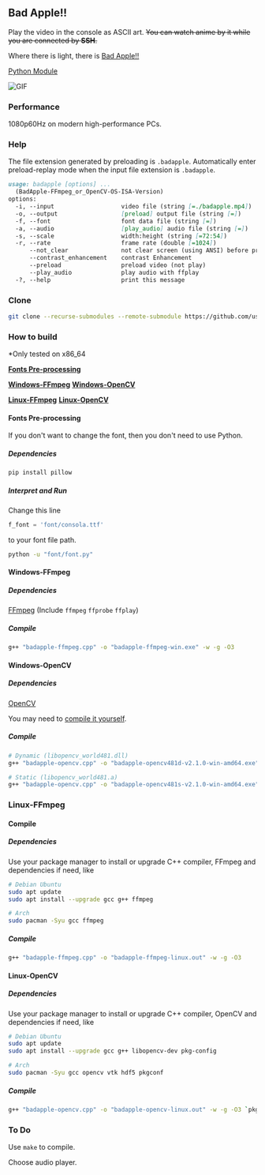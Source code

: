 ## Bad Apple!!

Play the video in the console as ASCII art. 
~~You can watch anime by it while you are connected by **SSH**.~~

Where there is light, there is [Bad Apple!!](https://www.youtube.com/watch?v=FtutLA63Cp8)

[Python Module](https://github.com/bad-apple-lab/Bad-Apple-Python-Module)

![GIF](./play.gif)

### Performance

1080p60Hz on modern high-performance PCs.

### Help

The file extension generated by preloading is `.badapple`.
Automatically enter preload-replay mode when the input file extension is `.badapple`.

```markdown
usage: badapple [options] ... 
  (BadApple-FFmpeg_or_OpenCV-OS-ISA-Version)
options:
  -i, --input                   video file (string [=./badapple.mp4])
  -o, --output                  [preload] output file (string [=])
  -f, --font                    font data file (string [=])
  -a, --audio                   [play_audio] audio file (string [=])
  -s, --scale                   width:height (string [=72:54])
  -r, --rate                    frame rate (double [=1024])
      --not_clear               not clear screen (using ANSI) before print a frame
      --contrast_enhancement    contrast Enhancement
      --preload                 preload video (not play)
      --play_audio              play audio with ffplay
  -?, --help                    print this message
```

### Clone

```sh
git clone --recurse-submodules --remote-submodule https://github.com/userElaina/Bad-Apple.git
```

### How to build

*Only tested on x86_64

**[Fonts Pre-processing](#fonts-pre-processing)**

**[Windows-FFmpeg](#windows-ffmpeg)**
**[Windows-OpenCV](#windows-opencv)**

**[Linux-FFmpeg](#linux-ffmpeg)**
**[Linux-OpenCV](#linux-opencv)**

#### Fonts Pre-processing

If you don't want to change the font, then you don't need to use Python.

##### Dependencies

```sh
pip install pillow
```

##### Interpret and Run

Change this line

```py
f_font = 'font/consola.ttf'
```

to your font file path.

```sh
python -u "font/font.py"
```

#### Windows-FFmpeg

##### Dependencies

[FFmpeg](https://github.com/BtbN/FFmpeg-Builds/releases/tag/latest)
(Include `ffmpeg` `ffprobe` `ffplay`)

##### Compile

```sh
g++ "badapple-ffmpeg.cpp" -o "badapple-ffmpeg-win.exe" -w -g -O3
```

#### Windows-OpenCV

##### Dependencies

[OpenCV](https://opencv.org/)

You may need to [compile it yourself](https://github.com/userElaina/OpenCV-MinGW-W64-Build).

##### Compile

```sh
# Dynamic (libopencv_world481.dll)
g++ "badapple-opencv.cpp" -o "badapple-opencv481d-v2.1.0-win-amd64.exe" -w -g -O3 -I"$Env:OPENCV481\include" -L"$Env:OPENCV481\x64\mingw\lib" -llibopencv_world481
```

```sh
# Static (libopencv_world481.a)
g++ "badapple-opencv.cpp" -o "badapple-opencv481s-v2.1.0-win-amd64.exe" -w -g -O3 -static -I"$Env:OPENCV481A\include" -L"$Env:OPENCV481A\x64\mingw\staticlib" -lopencv_world481 -llibprotobuf -llibjpeg-turbo -llibwebp -llibpng -llibtiff -llibopenjp2 -lIlmImf -lzlib -lquirc -lade -lcomctl32 -lgdi32 -lole32 -lsetupapi -lwsock32 -lws2_32 -lpthread -luuid -loleaut32
```

### Linux-FFmpeg

#### Compile

##### Dependencies

Use your package manager to install or upgrade C++ compiler, FFmpeg and dependencies if need, like

```sh
# Debian Ubuntu
sudo apt update
sudo apt install --upgrade gcc g++ ffmpeg
```

```sh
# Arch
sudo pacman -Syu gcc ffmpeg
```

##### Compile

```sh
g++ "badapple-ffmpeg.cpp" -o "badapple-ffmpeg-linux.out" -w -g -O3
```

#### Linux-OpenCV

##### Dependencies

Use your package manager to install or upgrade C++ compiler, OpenCV and dependencies if need, like

```sh
# Debian Ubuntu
sudo apt update
sudo apt install --upgrade gcc g++ libopencv-dev pkg-config
```

```sh
# Arch
sudo pacman -Syu gcc opencv vtk hdf5 pkgconf
```

##### Compile

```sh
g++ "badapple-opencv.cpp" -o "badapple-opencv-linux.out" -w -g -O3 `pkg-config --cflags --libs opencv4`
```

### To Do

Use `make` to compile.

Choose audio player.
